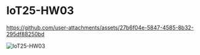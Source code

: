 # IoT25-HW03



https://github.com/user-attachments/assets/27b6f04e-5847-4585-8b32-295df88250bd





![IoT25-HW03](https://github.com/user-attachments/assets/22ce9d0b-43de-4f1f-bca4-b9423177243b)
